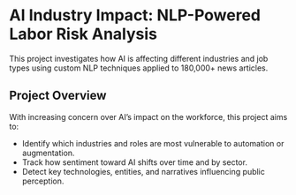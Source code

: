 # AI Industry Impact: NLP-Powered Labor Risk Analysis

This project investigates how AI is affecting different industries and job types using custom NLP techniques applied to 180,000+ news articles.


## Project Overview

With increasing concern over AI’s impact on the workforce, this project aims to:
- Identify which industries and roles are most vulnerable to automation or augmentation.
- Track how sentiment toward AI shifts over time and by sector.
- Detect key technologies, entities, and narratives influencing public perception.
